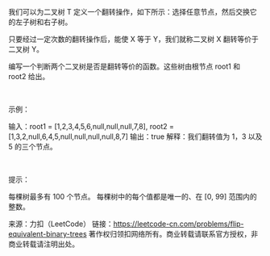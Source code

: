 我们可以为二叉树 T 定义一个翻转操作，如下所示：选择任意节点，然后交换它的左子树和右子树。

只要经过一定次数的翻转操作后，能使 X 等于 Y，我们就称二叉树 X 翻转等价于二叉树 Y。

编写一个判断两个二叉树是否是翻转等价的函数。这些树由根节点 root1 和 root2 给出。

 

示例：

输入：root1 = [1,2,3,4,5,6,null,null,null,7,8], root2 = [1,3,2,null,6,4,5,null,null,null,null,8,7]
输出：true
解释：我们翻转值为 1，3 以及 5 的三个节点。

 

提示：

每棵树最多有 100 个节点。
每棵树中的每个值都是唯一的、在 [0, 99] 范围内的整数。


来源：力扣（LeetCode）
链接：https://leetcode-cn.com/problems/flip-equivalent-binary-trees
著作权归领扣网络所有。商业转载请联系官方授权，非商业转载请注明出处。